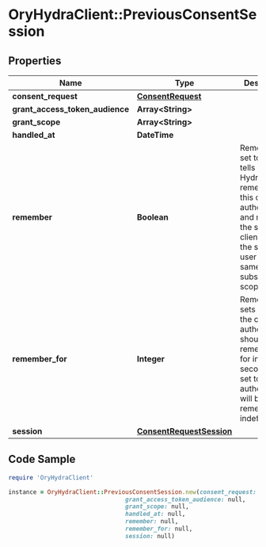 # OryHydraClient::PreviousConsentSession

## Properties

Name | Type | Description | Notes
------------ | ------------- | ------------- | -------------
**consent_request** | [**ConsentRequest**](ConsentRequest.md) |  | [optional] 
**grant_access_token_audience** | **Array&lt;String&gt;** |  | [optional] 
**grant_scope** | **Array&lt;String&gt;** |  | [optional] 
**handled_at** | **DateTime** |  | [optional] 
**remember** | **Boolean** | Remember, if set to true, tells ORY Hydra to remember this consent authorization and reuse it if the same client asks the same user for the same, or a subset of, scope. | [optional] 
**remember_for** | **Integer** | RememberFor sets how long the consent authorization should be remembered for in seconds. If set to &#x60;0&#x60;, the authorization will be remembered indefinitely. | [optional] 
**session** | [**ConsentRequestSession**](ConsentRequestSession.md) |  | [optional] 

## Code Sample

```ruby
require 'OryHydraClient'

instance = OryHydraClient::PreviousConsentSession.new(consent_request: null,
                                 grant_access_token_audience: null,
                                 grant_scope: null,
                                 handled_at: null,
                                 remember: null,
                                 remember_for: null,
                                 session: null)
```


